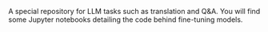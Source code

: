 A special repository for LLM tasks such as translation and Q&A. You will find some Jupyter notebooks detailing the code behind fine-tuning models.
